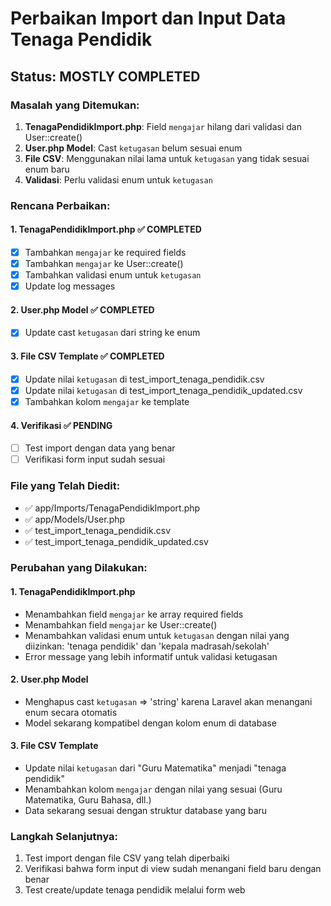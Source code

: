 # Perbaikan Import dan Input Data Tenaga Pendidik

## Status: MOSTLY COMPLETED

### Masalah yang Ditemukan:
1. **TenagaPendidikImport.php**: Field `mengajar` hilang dari validasi dan User::create()
2. **User.php Model**: Cast `ketugasan` belum sesuai enum
3. **File CSV**: Menggunakan nilai lama untuk `ketugasan` yang tidak sesuai enum baru
4. **Validasi**: Perlu validasi enum untuk `ketugasan`

### Rencana Perbaikan:

#### 1. TenagaPendidikImport.php ✅ COMPLETED
- [x] Tambahkan `mengajar` ke required fields
- [x] Tambahkan `mengajar` ke User::create()
- [x] Tambahkan validasi enum untuk `ketugasan`
- [x] Update log messages

#### 2. User.php Model ✅ COMPLETED
- [x] Update cast `ketugasan` dari string ke enum

#### 3. File CSV Template ✅ COMPLETED
- [x] Update nilai `ketugasan` di test_import_tenaga_pendidik.csv
- [x] Update nilai `ketugasan` di test_import_tenaga_pendidik_updated.csv
- [x] Tambahkan kolom `mengajar` ke template

#### 4. Verifikasi ✅ PENDING
- [ ] Test import dengan data yang benar
- [ ] Verifikasi form input sudah sesuai

### File yang Telah Diedit:
- ✅ app/Imports/TenagaPendidikImport.php
- ✅ app/Models/User.php
- ✅ test_import_tenaga_pendidik.csv
- ✅ test_import_tenaga_pendidik_updated.csv

### Perubahan yang Dilakukan:

#### 1. TenagaPendidikImport.php
- Menambahkan field `mengajar` ke array required fields
- Menambahkan field `mengajar` ke User::create()
- Menambahkan validasi enum untuk `ketugasan` dengan nilai yang diizinkan: 'tenaga pendidik' dan 'kepala madrasah/sekolah'
- Error message yang lebih informatif untuk validasi ketugasan

#### 2. User.php Model
- Menghapus cast `ketugasan` => 'string' karena Laravel akan menangani enum secara otomatis
- Model sekarang kompatibel dengan kolom enum di database

#### 3. File CSV Template
- Update nilai `ketugasan` dari "Guru Matematika" menjadi "tenaga pendidik"
- Menambahkan kolom `mengajar` dengan nilai yang sesuai (Guru Matematika, Guru Bahasa, dll.)
- Data sekarang sesuai dengan struktur database yang baru

### Langkah Selanjutnya:
1. Test import dengan file CSV yang telah diperbaiki
2. Verifikasi bahwa form input di view sudah menangani field baru dengan benar
3. Test create/update tenaga pendidik melalui form web
